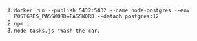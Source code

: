 1. `docker run --publish 5432:5432 --name node-postgres --env POSTGRES_PASSWORD=PASSWORD --detach postgres:12`
2. `npm i`
3. `node tasks.js "Wash the car.`